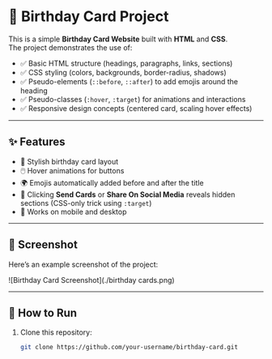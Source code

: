 # 🎂 Birthday Card Project

This is a simple **Birthday Card Website** built with **HTML** and **CSS**.  
The project demonstrates the use of:

- ✅ Basic HTML structure (headings, paragraphs, links, sections)  
- ✅ CSS styling (colors, backgrounds, border-radius, shadows)  
- ✅ Pseudo-elements (`::before`, `::after`) to add emojis around the heading  
- ✅ Pseudo-classes (`:hover`, `:target`) for animations and interactions  
- ✅ Responsive design concepts (centered card, scaling hover effects)  

---

## ✨ Features

- 🎉 Stylish birthday card layout  
- 🖱️ Hover animations for buttons  
- 🌍 Emojis automatically added before and after the title  
- 🎯 Clicking **Send Cards** or **Share On Social Media** reveals hidden sections (CSS-only trick using `:target`)  
- 📱 Works on mobile and desktop  

---

## 📸 Screenshot

Here’s an example screenshot of the project:

![Birthday Card Screenshot](./birthday cards.png)



---

## 🚀 How to Run

1. Clone this repository:  
   ```bash
   git clone https://github.com/your-username/birthday-card.git
